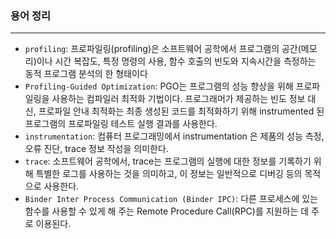 ### 용어 정리
---
- `profiling`: 프로파일링(profiling)은 소프트웨어 공학에서 프로그램의 공간(메모리)이나 시간 복잡도, 특정 명령의 사용, 함수 호출의 빈도와 지속시간을 측정하는 동적 프로그램 분석의 한 형태이다
- `Profiling-Guided Optimization`: PGO는 프로그램의 성능 향상을 위해 프로파일링을 사용하는 컴파일러 최적화 기법이다. 프로그래머가 제공하는 빈도 정보 대신, 프로파일 안내 최적화는 최종 생성된 코드를 최적화하기 위해 instrumented 된 프로그램의 프로파일링 테스트 실행 결과를 사용한다.
- `instrumentation`: 컴퓨터 프로그래밍에서 instrumentation 은 제품의 성능 측정, 오류 진단, trace 정보 작성을 의미한다.
- `trace`: 소프트웨어 공학에서, trace는 프로그램의 실행에 대한 정보를 기록하기 위해 특별한 로그를 사용하는 것을 의미하고, 이 정보는 일반적으로 디버깅 등의 목적으로 사용한다. 
- `Binder Inter Process Communication (Binder IPC)`: 다른 프로세스에 있는 함수를 사용할 수 있게 해 주는 Remote Procedure Call(RPC)를 지원하는 데 주로 이용된다.